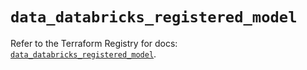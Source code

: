 # `data_databricks_registered_model`

Refer to the Terraform Registry for docs: [`data_databricks_registered_model`](https://registry.terraform.io/providers/databricks/databricks/1.85.0/docs/data-sources/registered_model).
